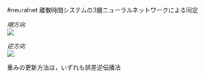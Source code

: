 #neuralnet
離散時間システムの3層ニューラルネットワークによる同定


*順方向*  
<img src="https://latex.codecogs.com/gif.latex?e(k)=y(k)-y_{nn}(k)"/>  

*逆方向*  
<img src="https://latex.codecogs.com/gif.latex?e(k)=u(k-1)-y_{nn}(k)"/>  

重みの更新方法は，いずれも誤差逆伝播法
